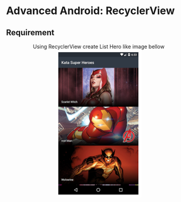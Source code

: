 # Advanced Android: RecyclerView
## Requirement
<p align="center">
Using RecyclerView create List Hero like image bellow<br/>
<img src="/images/advanced-1-lesson-1.PNG" title="Requirement Image">
</p>
